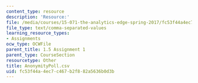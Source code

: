 ```yaml
---
content_type: resource
description: 'Resource:'
file: /media/courses/15-071-the-analytics-edge-spring-2017/fc53f44a4ec7c467b2f882a5636b0d3b_AnonymityPoll.csv
file_type: text/comma-separated-values
learning_resource_types:
- Assignments
ocw_type: OCWFile
parent_title: 1.5 Assignment 1
parent_type: CourseSection
resourcetype: Other
title: AnonymityPoll.csv
uid: fc53f44a-4ec7-c467-b2f8-82a5636b0d3b
---
```


